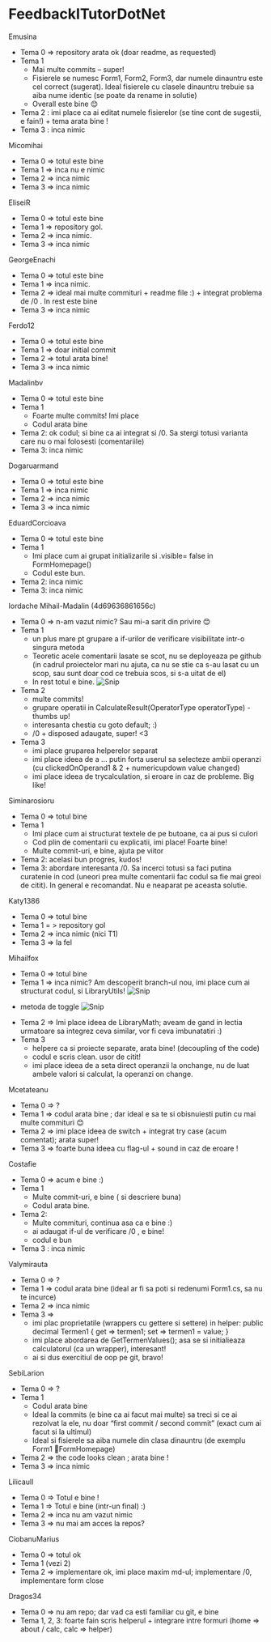 # FeedbackITutorDotNet
Emusina 
-	Tema 0 => repository arata ok (doar readme, as requested)
-	Tema 1 
    -	Mai multe commits – super! 
    -	Fisierele se numesc Form1, Form2, Form3, dar numele dinauntru este cel correct (sugerat). Ideal fisierele cu clasele dinauntru trebuie sa aiba nume identic (se poate da rename in solutie)
    -	Overall este bine 😊 
-   Tema 2 : imi place ca ai editat numele fisierelor (se tine cont de sugestii, e fain!) + tema arata bine !
-   Tema 3 : inca nimic

Micomihai
-	Tema 0 => totul este bine 
-	Tema 1 => inca nu e nimic 
-   Tema 2 => inca nimic
-   Tema 3 => inca nimic

EliseiR
-	Tema 0 => totul este bine 
-	Tema 1 => repository gol.
-   Tema 2 => inca nimic. 
-   Tema 3 => inca nimic

GeorgeEnachi
-	Tema 0 => totul este bine
-	Tema 1 => inca nimic.
-   Tema 2 => ideal mai multe commituri + readme file :) + integrat problema de /0 . In rest este bine
-   Tema 3 => inca nimic

Ferdo12
-	Tema 0 => totul este bine 
-	Tema 1 => doar initial commit
-   Tema 2 => totul arata bine!
-   Tema 3 => inca nimic

Madalinbv 

-	Tema 0 => totul este bine
-	Tema 1 
    -	Foarte multe commits! Imi place
    -	Codul arata bine
-   Tema 2: ok codul; si bine ca ai integrat si /0. Sa stergi totusi varianta care nu o mai folosesti (comentariile)
-   Tema 3: inca nimic

Dogaruarmand
-	Tema 0 => totul este bine
-	Tema 1 => inca nimic
-   Tema 2 => inca nimic
-   Tema 3 => inca nimic 

EduardCorcioava 
-	Tema 0 => totul este bine
-	Tema 1 
     -	Imi place cum ai grupat initializarile si .visible= false in FormHomepage()
     -	Codul este bun.
-   Tema 2: inca nimic
-   Tema 3: inca nimic

Iordache Mihail-Madalin (4d69636861656c)
-	Tema 0 => n-am vazut nimic? Sau mi-a sarit din privire 😊 
-	Tema 1 
     -	un plus mare pt grupare a if-urilor de verificare visibilitate intr-o singura metoda
     -	Teoretic acele comentarii lasate se scot, nu se deployeaza pe github (in cadrul proiectelor mari nu ajuta, ca nu se stie ca s-au lasat cu un scop, sau sunt doar cod ce trebuia scos, si s-a uitat de el)
     -	In rest totul e bine.
     ![Snip](https://github.com/stefanaberenghia/FeedbackITutorDotNet/blob/master/tema1Grupare.PNG?raw=true)
- Tema 2 
    - multe commits!
    - grupare operatii in CalculateResult(OperatorType operatorType) - thumbs up!
    - interesanta chestia cu  goto default; :) 
    -  /0 + disposed adaugate, super! <3
- Tema 3
    - imi place gruparea helperelor separat
    - imi place ideea de a ... putin forta userul sa selecteze ambii operanzi (cu clickedOnOperand1 & 2 + numericupdown value changed)
    - imi place ideea de trycalculation, si eroare in caz de probleme. Big like!

Siminarosioru
-	Tema 0 => totul bine
-	Tema 1
     -	Imi place cum ai structurat textele de pe butoane, ca ai pus si culori 
     -	Cod plin de comentarii cu explicatii, imi place! Foarte bine! 
     -	Multe commit-uri, e bine, ajuta pe viitor
-   Tema 2: acelasi bun progres, kudos! 
-   Tema 3: abordare interesanta /0. Sa incerci totusi sa faci putina curatenie in cod (uneori prea multe comentarii fac codul sa fie mai greoi de citit). In general e recomandat. Nu e neaparat pe aceasta solutie.

Katy1386
-	Tema 0 => totul bine
-	Tema 1 = > repository gol
-   Tema 2 => inca nimic (nici T1)
-   Tema 3 => la fel

Mihailfox
-	Tema 0 => totul bine 
-	Tema 1 => inca nimic? Am descoperit branch-ul nou, imi place cum ai structurat codul, si LibraryUtils!
![Snip](https://github.com/stefanaberenghia/FeedbackITutorDotNet/blob/master/snapLibraryUtils.PNG?raw=true)
+ metoda de toggle
![Snip](https://github.com/stefanaberenghia/FeedbackITutorDotNet/blob/master/snapLibraryUtils2.PNG?raw=true)
-   Tema 2 => Imi place ideea de LibraryMath; aveam de gand in lectia urmatoare sa integrez ceva similar, vor fi ceva imbunatatiri :) 
-   Tema 3 
    -  helpere ca si proiecte separate, arata bine! (decoupling of the code) 
    -  codul e scris clean. usor de citit!
    - imi place ideea de a seta direct operanzii la onchange, nu de luat ambele valori si calculat, la operanzi on change.

Mcetateanu 
- 	Tema 0 => ?
- 	Tema 1 => codul arata bine ; dar ideal e sa te si obisnuiesti putin cu mai multe commituri 😊
-   Tema 2 => imi place ideea de switch + integrat try case (acum comentat); arata super!
-   Tema 3 => foarte buna ideea cu flag-ul + sound in caz de eroare ! 

Costafie
-	Tema 0 => acum e bine :) 
-	Tema 1 
     -	Multe commit-uri, e bine ( si descriere buna)
     -	Codul arata bine.
- Tema 2: 
    -   Multe commituri, continua asa ca e bine :) 
    -   ai adaugat if-ul de verificare /0 , e bine! 
    -   codul e bun
- Tema 3 : inca nimic

Valymirauta
-	Tema 0 => ? 
-	Tema 1 => codul arata bine (ideal ar fi sa poti si redenumi Form1.cs, sa nu te incurce)
-   Tema 2 => inca nimic
-   Tema 3 => 
    - imi plac proprietatile (wrappers cu gettere si settere) in helper: public  decimal Termen1 { get => termen1; set => termen1 = value; }
    - imi place abordarea de GetTermenValues(); asa se si initialieaza calculatorul (ca un wrapper), interesant! 
    - ai si dus exercitiul de oop pe git, bravo!
    
SebiLarion
-	Tema 0 => ? 
-	Tema 1 
    -	Codul arata bine 
    -	Ideal la commits (e bine ca ai facut mai multe) sa treci si ce ai rezolvat la ele, nu doar “first commit / second commit” (exact cum ai facut si la ultimul) 
    -	Ideal si fisierele sa aiba numele din clasa dinauntru (de exemplu Form1 FormHomepage)
-   Tema 2 => the code looks clean ; arata bine !
-   Tema 3 => inca nimic

Lilicaull
-    Tema 0 => Totul e bine !
-    Tema 1 => Totul e bine (intr-un final) :) 
-    Tema 2 => inca nu am vazut nimic 
-    Tema 3 => nu mai am acces la repos? 

CiobanuMarius
-    Tema 0 => totul ok
-    Tema 1 (vezi 2) 
-    Tema 2 => implementare ok, imi place maxim md-ul; implementare /0, implementare form close

Dragos34
-    Tema 0 => nu am repo; dar vad ca esti familiar cu git, e bine
-    Tema 1, 2, 3: foarte fain scris helperul + integrare intre formuri (home => about / calc, calc => helper)
    
